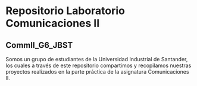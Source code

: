 # Repositorio Laboratorio Comunicaciones II
## CommII_G6_JBST
Somos un grupo de estudiantes de la Universidad Industrial de Santander, los cuales a través de este repositorio compartimos y recopilamos nuestras proyectos realizados en la parte práctica de la asignatura Comunicaciones II.
